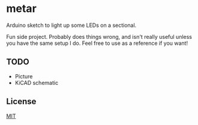 # metar

Arduino sketch to light up some LEDs on a sectional.

Fun side project. Probably does things wrong, and isn't really useful unless you have the same setup I do. Feel free to use as a reference if you want!

## TODO
- Picture
- KiCAD schematic

## License

[MIT](LICENSE.md)

